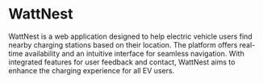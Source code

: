 # WattNest
WattNest is a web application designed to help electric vehicle users find nearby charging stations based on their location. The platform offers real-time availability and an intuitive interface for seamless navigation. With integrated features for user feedback and contact, WattNest aims to enhance the charging experience for all EV users.
